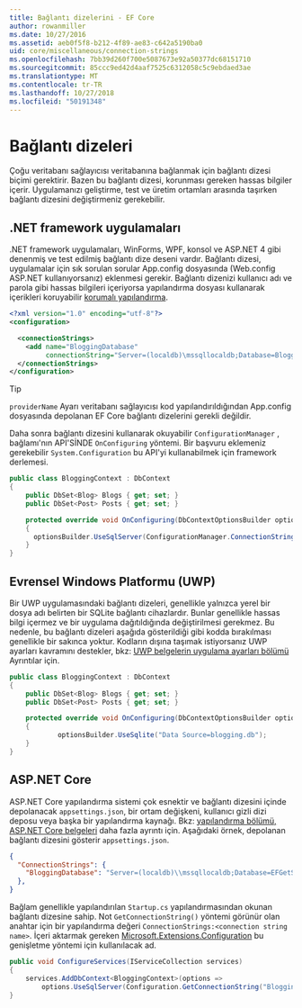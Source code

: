 ```yaml
---
title: Bağlantı dizelerini - EF Core
author: rowanmiller
ms.date: 10/27/2016
ms.assetid: aeb0f5f8-b212-4f89-ae83-c642a5190ba0
uid: core/miscellaneous/connection-strings
ms.openlocfilehash: 7bb39d260f700e5087673e92a50377dc68151710
ms.sourcegitcommit: 85ccc9ed42d4aaf7525c6312058c5c9ebdaed3ae
ms.translationtype: MT
ms.contentlocale: tr-TR
ms.lasthandoff: 10/27/2018
ms.locfileid: "50191348"
---
```

# <a name="connection-strings"></a>Bağlantı dizeleri

Çoğu veritabanı sağlayıcısı veritabanına bağlanmak için bağlantı dizesi biçimi gerektirir. Bazen bu bağlantı dizesi, korunması gereken hassas bilgiler içerir. Uygulamanızı geliştirme, test ve üretim ortamları arasında taşırken bağlantı dizesini değiştirmeniz gerekebilir.

## <a name="net-framework-applications"></a>.NET framework uygulamaları

.NET framework uygulamaları, WinForms, WPF, konsol ve ASP.NET 4 gibi denenmiş ve test edilmiş bağlantı dize deseni vardır. Bağlantı dizesi, uygulamalar için sık sorulan sorular App.config dosyasında (Web.config ASP.NET kullanıyorsanız) eklenmesi gerekir. Bağlantı dizenizi kullanıcı adı ve parola gibi hassas bilgileri içeriyorsa yapılandırma dosyası kullanarak içerikleri koruyabilir [korumalı yapılandırma](https://docs.microsoft.com/dotnet/framework/data/adonet/connection-strings-and-configuration-files#encrypting-configuration-file-sections-using-protected-configuration).

``` xml
<?xml version="1.0" encoding="utf-8"?>
<configuration>

  <connectionStrings>
    <add name="BloggingDatabase"
         connectionString="Server=(localdb)\mssqllocaldb;Database=Blogging;Trusted_Connection=True;" />
  </connectionStrings>
</configuration>
```

> [!TIP]  
> `providerName` Ayarı veritabanı sağlayıcısı kod yapılandırıldığından App.config dosyasında depolanan EF Core bağlantı dizelerini gerekli değildir.

Daha sonra bağlantı dizesini kullanarak okuyabilir `ConfigurationManager` , bağlamı'nın API'SİNDE `OnConfiguring` yöntemi. Bir başvuru eklemeniz gerekebilir `System.Configuration` bu API'yi kullanabilmek için framework derlemesi.

``` csharp
public class BloggingContext : DbContext
{
    public DbSet<Blog> Blogs { get; set; }
    public DbSet<Post> Posts { get; set; }

    protected override void OnConfiguring(DbContextOptionsBuilder optionsBuilder)
    {
      optionsBuilder.UseSqlServer(ConfigurationManager.ConnectionStrings["BloggingDatabase"].ConnectionString);
    }
}
```

## <a name="universal-windows-platform-uwp"></a>Evrensel Windows Platformu (UWP)

Bir UWP uygulamasındaki bağlantı dizeleri, genellikle yalnızca yerel bir dosya adı belirten bir SQLite bağlantı cihazlardır. Bunlar genellikle hassas bilgi içermez ve bir uygulama dağıtıldığında değiştirilmesi gerekmez. Bu nedenle, bu bağlantı dizeleri aşağıda gösterildiği gibi kodda bırakılması genellikle bir sakınca yoktur. Kodların dışına taşımak istiyorsanız UWP ayarları kavramını destekler, bkz: [UWP belgelerin uygulama ayarları bölümü](https://docs.microsoft.com/windows/uwp/app-settings/store-and-retrieve-app-data) Ayrıntılar için.

``` csharp
public class BloggingContext : DbContext
{
    public DbSet<Blog> Blogs { get; set; }
    public DbSet<Post> Posts { get; set; }

    protected override void OnConfiguring(DbContextOptionsBuilder optionsBuilder)
    {
            optionsBuilder.UseSqlite("Data Source=blogging.db");
    }
}
```

## <a name="aspnet-core"></a>ASP.NET Core

ASP.NET Core yapılandırma sistemi çok esnektir ve bağlantı dizesini içinde depolanacak `appsettings.json`, bir ortam değişkeni, kullanıcı gizli dizi deposu veya başka bir yapılandırma kaynağı. Bkz: [yapılandırma bölümü, ASP.NET Core belgeleri](https://docs.asp.net/en/latest/fundamentals/configuration.html) daha fazla ayrıntı için. Aşağıdaki örnek, depolanan bağlantı dizesini gösterir `appsettings.json`.

``` json
{
  "ConnectionStrings": {
    "BloggingDatabase": "Server=(localdb)\\mssqllocaldb;Database=EFGetStarted.ConsoleApp.NewDb;Trusted_Connection=True;"
  },
}
```

Bağlam genellikle yapılandırılan `Startup.cs` yapılandırmasından okunan bağlantı dizesine sahip. Not `GetConnectionString()` yöntemi görünür olan anahtar için bir yapılandırma değeri `ConnectionStrings:<connection string name>`. İçeri aktarmak gereken [Microsoft.Extensions.Configuration](https://docs.microsoft.com/dotnet/api/microsoft.extensions.configuration) bu genişletme yöntemi için kullanılacak ad.

``` csharp
public void ConfigureServices(IServiceCollection services)
{
    services.AddDbContext<BloggingContext>(options =>
        options.UseSqlServer(Configuration.GetConnectionString("BloggingDatabase")));
}
```
